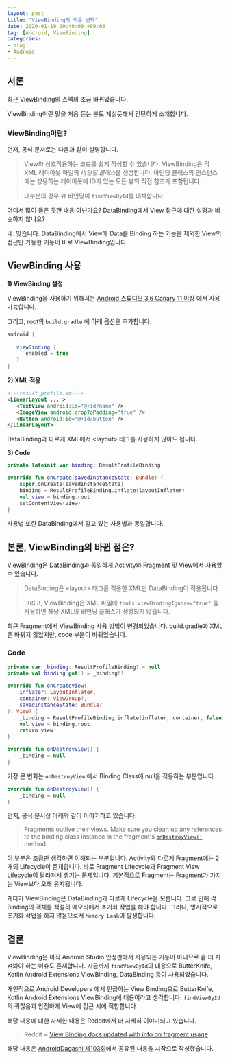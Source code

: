 ```yaml
---
layout: post
title: "ViewBinding의 작은 변화"
date: 2020-01-19 20:40:00 +09:00
tag: [Android, ViewBinding]
categories:
- blog
- Android
---
```


## 서론

최근 ViewBinding의 스펙의 조금 바뀌었습니다. 

<!--more-->

ViewBinding이란 말을 처음 듣는 분도 계실듯해서 간단하게 소개합니다.

### ViewBinding이란?

먼저, 공식 문서로는 다음과 같이 설명합니다.

> View와 상호작용하는 코드를 쉽게 작성할 수 있습니다. ViewBinding은 각 XML 레이아웃 파일의 *바인딩 클래스*를 생성합니다. 바인딩 클래스의 인스턴스에는 상응하는 레이아웃에 ID가 있는 모든 뷰의 직접 참조가 포함됩니다.
>
> 대부분의 경우 뷰 바인딩이 `findViewById`를 대체합니다.

어디서 많이 들은 듯한 내용 아닌가요? DataBinding에서 View 접근에 대한 설명과 비슷하지 않나요?

네. 맞습니다. DataBinding에서 View에 Data를 Binding 하는 기능을 제외한 View의 접근만 가능한 기능이 바로 ViewBinding입니다.

## ViewBinding 사용

**1) ViewBinding 설정**

ViewBinding을 사용하기 위해서는 [Android 스튜디오 3.6 Canary 11 이상](https://developer.android.com/studio/preview) 에서 사용 가능합니다.

그리고, root의 `build.gradle` 에 아래 옵션을 추가합니다.

```groovy
android {
   ...
   viewBinding {
      enabled = true
   }
}
```

**2) XML 적용**

```xml
<!--result_profile.xml-->
<LinearLayout ... >
   <TextView android:id="@+id/name" />
   <ImageView android:cropToPadding="true" />
   <Button android:id="@+id/button" />
</LinearLayout>
```

DataBinding과 다르게 XML에서 \<layout> 태그를 사용하지 않아도 됩니다.

**3) Code**

```kotlin
private lateinit var binding: ResultProfileBinding

override fun onCreate(savedInstanceState: Bundle) {
    super.onCreate(savedInstanceState)
    binding = ResultProfileBinding.inflate(layoutInflater)
    val view = binding.root
    setContentView(view)
}
```

사용법 또한 DataBinding에서 알고 있는 사용법과 동일합니다.

## 본론, ViewBinding의 바뀐 점은?

ViewBinding은 DataBinding과 동일하게 Activity와 Fragment 및 View에서 사용할 수 있습니다. 

> DataBinding은 \<layout> 태그를 적용한 XML만 DataBinding이 적용됩니다. 
>
> 그리고, ViewBinding은 XML 파일에  `tools:viewBindingIgnore="true"` 을 사용하면 해당 XML의 바인딩 클래스가 생성되지 않습니다. 

최근 Fragment에서 ViewBinding 사용 방법이 변경되었습니다. build.gradle과 XML은 바뀌지 않았지만, code 부분이 바뀌었습니다.

### Code

```kotlin
private var _binding: ResultProfileBinding? = null
private val binding get() = _binding!!

override fun onCreateView(
    inflater: LayoutInflater,
    container: ViewGroup?,
    savedInstanceState: Bundle?
): View? {
    _binding = ResultProfileBinding.inflate(inflater, container, false)
    val view = binding.root
    return view
}

override fun onDestroyView() {
    _binding = null
}
```

가장 큰 변화는 `onDestroyView` 에서 Binding Class에 null을 적용하는 부분입니다.

```kotlin
override fun onDestroyView() {
    _binding = null
}
```

먼저, 공식 문서상 아래와 같이 이야기하고 있습니다.

> Fragments outlive their views. Make sure you clean up any references to the binding class instance in the fragment's [`onDestroyView()`](https://developer.android.com/reference/kotlin/androidx/fragment/app/Fragment#ondestroyview) method.

이 부분은 조금만 생각하면 이해되는 부분입니다. Activity와 다르게 Fragment에는 2개의 Lifecycle이 존재합니다. 바로 Fragment Lifecycle과 Fragment View Lifecycle이 달라져서 생기는 문제입니다. 기본적으로 Fragment는 Fragment가 가지는 View보다 오래 유지됩니다.

게다가 ViewBinding은 DataBinding과 다르게 Lifecycle을 모릅니다. 그로 인해 각 Binding의 객체를 적절히 메모리에서 초기화 작업을 해야 합니다. 그러나, 명시적으로 초기화 작업을 하지 않음으로서 `Memory Leak`이 발생합니다. 

## 결론

ViewBinding은 아직 Android Studio 안정판에서 사용되는 기능이 아니므로 좀 더 지켜봐야 하는 이슈도 존재합니다. 지금까지 `findViewById`의 대용으로 ButterKnife, Kotlin Android Extensions ViewBinding, DataBinding 등이 사용되었습니다. 

개인적으로 Android Developers 에서 언급하는 View Binding으로 ButterKnife, Kotlin Android Extensions ViewBinding에 대용이라고 생각합니다. `findViewById`의 귀찮음과 안전하게 View에 접근 시에 적합합니다.

해당 내용에 대한 자세한 내용은 Reddit에서 더 자세히 이야기되고 있습니다.

> Reddit ~ [View Binding docs updated with info on fragment usage](https://www.reddit.com/r/androiddev/comments/eo8rou/view_binding_docs_updated_with_info_on_fragment/)

해당 내용은 [AndroidDagashi 제103회](https://androiddagashi.github.io/issue/103-2020-01-19/)에서 공유된 내용을 시작으로 작성했습니다.